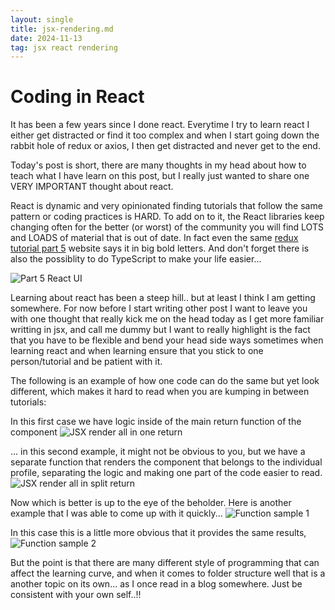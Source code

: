 ```yaml
---
layout: single
title: jsx-rendering.md
date: 2024-11-13
tag: jsx react rendering  
---
```

# Coding in React
It has been a few years since I done react. Everytime I try to learn react I either get distracted or find it too complex and when I start going down the rabbit hole of redux or axios, I then get distracted and never get to the end. 

Today's post is short, there are many thoughts in my head about how to teach what I have learn on this post, but I really just wanted to share one VERY IMPORTANT thought about react. 

React is dynamic and very opinionated finding tutorials that follow the same pattern or coding practices is HARD. To add on to it, the React libraries keep changing often for the better (or worst) of the community you will find LOTS and LOADS of material that is out of date. In fact even the same [redux tutorial part 5](https://redux.js.org/tutorials/fundamentals/part-5-ui-react) website says it in big bold letters. And don't forget there is also the possiblity to do TypeScript to make your life easier... 

![Part 5 React UI](/blog/assets/images/posts/2024/jsx_rend0.png)


Learning about react has been a steep hill.. but at least I think I am getting somewhere. For now before I start writing other post I want to leave you with one thought that really kick me on the head today as I get more familiar writting in jsx, and call me dummy but I want to really highlight is the fact that you have to be flexible and bend your head side ways sometimes when learning react and when learning ensure that you stick to one person/tutorial and be patient with it. 

The following is an example of how one code can do the same but yet look different, which makes it hard to read when you are kumping in between tutorials:

In this first case we have logic inside of the main return function of the component
![JSX render all in one return](/blog/assets/images/posts/2024/jsx_rend1.png)

... in this second example, it might not be obvious to you, but we have a separate function that renders the component that belongs to the individual profile, separating the logic and making one part of the code easier to read.
![JSX render all in split return](/blog/assets/images/posts/2024/jsx_rend2.png)


Now which is better is up to the eye of the beholder. Here is another example that I was able to come up with it quickly...
![Function sample 1](/blog/assets/images/posts/2024/jsx_rend3.png)


In this case this is a little more obvious that it provides the same results,
![Function sample 2](/blog/assets/images/posts/2024/jsx_rend4.png)

But the point is that there are many different style of programming that can affect the learning curve, and when it comes to folder structure well that is a another topic on its own...  as I once read in a blog somewhere. Just be consistent with your own self..!!



